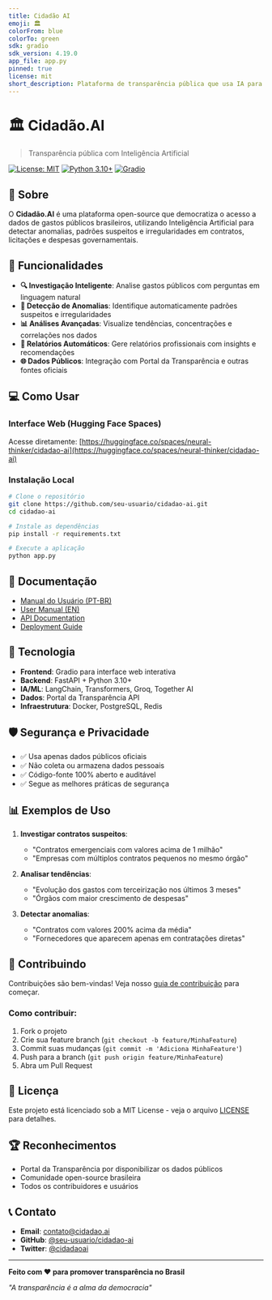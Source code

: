 ```yaml
---
title: Cidadão AI
emoji: 🏛️
colorFrom: blue
colorTo: green
sdk: gradio
sdk_version: 4.19.0
app_file: app.py
pinned: true
license: mit
short_description: Plataforma de transparência pública que usa IA para detectar anomalias em gastos governamentais brasileiros
---
```


# 🏛️ Cidadão.AI

> Transparência pública com Inteligência Artificial

[![License: MIT](https://img.shields.io/badge/License-MIT-yellow.svg)](https://opensource.org/licenses/MIT)
[![Python 3.10+](https://img.shields.io/badge/python-3.10+-blue.svg)](https://www.python.org/downloads/)
[![Gradio](https://img.shields.io/badge/Gradio-4.19.0-orange.svg)](https://gradio.app/)

## 🎯 Sobre

O **Cidadão.AI** é uma plataforma open-source que democratiza o acesso a dados de gastos públicos brasileiros, utilizando Inteligência Artificial para detectar anomalias, padrões suspeitos e irregularidades em contratos, licitações e despesas governamentais.

## 🚀 Funcionalidades

- **🔍 Investigação Inteligente**: Analise gastos públicos com perguntas em linguagem natural
- **🚨 Detecção de Anomalias**: Identifique automaticamente padrões suspeitos e irregularidades
- **📊 Análises Avançadas**: Visualize tendências, concentrações e correlações nos dados
- **📄 Relatórios Automáticos**: Gere relatórios profissionais com insights e recomendações
- **🌐 Dados Públicos**: Integração com Portal da Transparência e outras fontes oficiais

## 💻 Como Usar

### Interface Web (Hugging Face Spaces)

Acesse diretamente: [https://huggingface.co/spaces/neural-thinker/cidadao-ai](https://huggingface.co/spaces/neural-thinker/cidadao-ai)

### Instalação Local

```bash
# Clone o repositório
git clone https://github.com/seu-usuario/cidadao-ai.git
cd cidadao-ai

# Instale as dependências
pip install -r requirements.txt

# Execute a aplicação
python app.py
```

## 📖 Documentação

- [Manual do Usuário (PT-BR)](docs/MANUAL_PT.md)
- [User Manual (EN)](docs/MANUAL_EN.md)
- [API Documentation](docs/API.md)
- [Deployment Guide](DEPLOYMENT.md)

## 🤖 Tecnologia

- **Frontend**: Gradio para interface web interativa
- **Backend**: FastAPI + Python 3.10+
- **IA/ML**: LangChain, Transformers, Groq, Together AI
- **Dados**: Portal da Transparência API
- **Infraestrutura**: Docker, PostgreSQL, Redis

## 🛡️ Segurança e Privacidade

- ✅ Usa apenas dados públicos oficiais
- ✅ Não coleta ou armazena dados pessoais
- ✅ Código-fonte 100% aberto e auditável
- ✅ Segue as melhores práticas de segurança

## 📊 Exemplos de Uso

1. **Investigar contratos suspeitos**:
   - "Contratos emergenciais com valores acima de 1 milhão"
   - "Empresas com múltiplos contratos pequenos no mesmo órgão"

2. **Analisar tendências**:
   - "Evolução dos gastos com terceirização nos últimos 3 meses"
   - "Órgãos com maior crescimento de despesas"

3. **Detectar anomalias**:
   - "Contratos com valores 200% acima da média"
   - "Fornecedores que aparecem apenas em contratações diretas"

## 🤝 Contribuindo

Contribuições são bem-vindas! Veja nosso [guia de contribuição](CONTRIBUTING.md) para começar.

### Como contribuir:

1. Fork o projeto
2. Crie sua feature branch (`git checkout -b feature/MinhaFeature`)
3. Commit suas mudanças (`git commit -m 'Adiciona MinhaFeature'`)
4. Push para a branch (`git push origin feature/MinhaFeature`)
5. Abra um Pull Request

## 📄 Licença

Este projeto está licenciado sob a MIT License - veja o arquivo [LICENSE](LICENSE) para detalhes.

## 🏆 Reconhecimentos

- Portal da Transparência por disponibilizar os dados públicos
- Comunidade open-source brasileira
- Todos os contribuidores e usuários

## 📞 Contato

- **Email**: contato@cidadao.ai
- **GitHub**: [@seu-usuario/cidadao-ai](https://github.com/seu-usuario/cidadao-ai)
- **Twitter**: [@cidadaoai](https://twitter.com/cidadaoai)

---

**Feito com ❤️ para promover transparência no Brasil**

*"A transparência é a alma da democracia"*